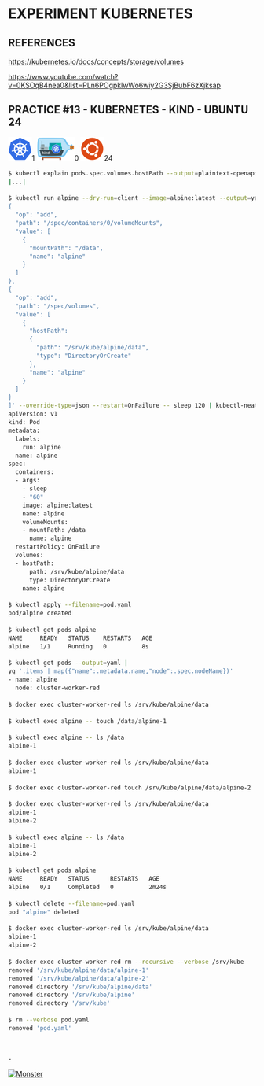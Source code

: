 # EXPERIMENT KUBERNETES

## REFERENCES

https://kubernetes.io/docs/concepts/storage/volumes

https://www.youtube.com/watch?v=0KSOqB4nea0&list=PLn6POgpklwWo6wiy2G3SjBubF6zXjksap

## PRACTICE #13 - KUBERNETES - KIND - UBUNTU 24

[![Kubernetes](img/kubernetes.webp "Kubernetes")](https://kubernetes.io)1
[![Kind](img/kind.webp "Kind")](https://kind.sigs.k8s.io)0
[![Ubuntu](img/ubuntu.webp "Ubuntu")](https://ubuntu.com)24

```bash
$ kubectl explain pods.spec.volumes.hostPath --output=plaintext-openapiv2
|...|

$ kubectl run alpine --dry-run=client --image=alpine:latest --output=yaml --overrides='[
{
  "op": "add",
  "path": "/spec/containers/0/volumeMounts",
  "value": [
    {
      "mountPath": "/data",
      "name": "alpine"
    }
  ]
},
{
  "op": "add",
  "path": "/spec/volumes",
  "value": [
    {
      "hostPath":
      {
        "path": "/srv/kube/alpine/data",
        "type": "DirectoryOrCreate"
      },
      "name": "alpine"
    }
  ]
}
]' --override-type=json --restart=OnFailure -- sleep 120 | kubectl-neat | tee pod.yaml
apiVersion: v1
kind: Pod
metadata:
  labels:
    run: alpine
  name: alpine
spec:
  containers:
  - args:
    - sleep
    - "60"
    image: alpine:latest
    name: alpine
    volumeMounts:
    - mountPath: /data
      name: alpine
  restartPolicy: OnFailure
  volumes:
  - hostPath:
      path: /srv/kube/alpine/data
      type: DirectoryOrCreate
    name: alpine

$ kubectl apply --filename=pod.yaml
pod/alpine created

$ kubectl get pods alpine
NAME     READY   STATUS    RESTARTS   AGE
alpine   1/1     Running   0          8s

$ kubectl get pods --output=yaml |
yq '.items | map({"name":.metadata.name,"node":.spec.nodeName})'
- name: alpine
  node: cluster-worker-red

$ docker exec cluster-worker-red ls /srv/kube/alpine/data

$ kubectl exec alpine -- touch /data/alpine-1

$ kubectl exec alpine -- ls /data
alpine-1

$ docker exec cluster-worker-red ls /srv/kube/alpine/data
alpine-1

$ docker exec cluster-worker-red touch /srv/kube/alpine/data/alpine-2

$ docker exec cluster-worker-red ls /srv/kube/alpine/data
alpine-1
alpine-2

$ kubectl exec alpine -- ls /data
alpine-1
alpine-2

$ kubectl get pods alpine
NAME     READY   STATUS      RESTARTS   AGE
alpine   0/1     Completed   0          2m24s

$ kubectl delete --filename=pod.yaml
pod "alpine" deleted

$ docker exec cluster-worker-red ls /srv/kube/alpine/data
alpine-1
alpine-2

$ docker exec cluster-worker-red rm --recursive --verbose /srv/kube
removed '/srv/kube/alpine/data/alpine-1'
removed '/srv/kube/alpine/data/alpine-2'
removed directory '/srv/kube/alpine/data'
removed directory '/srv/kube/alpine'
removed directory '/srv/kube'

$ rm --verbose pod.yaml
removed 'pod.yaml'
```

&nbsp;

`-`

[![Monster](https://avatars.githubusercontent.com/u/47848582?s=96&v=4 "Boo!")](../README.md)
